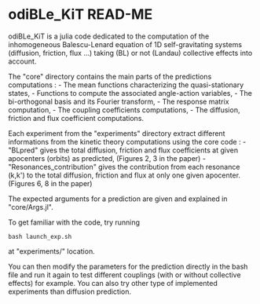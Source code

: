 # odiBLe_KiT READ-ME

odiBLe_KiT is a julia code dedicated to the computation of the inhomogeneous Balescu-Lenard equation of 1D self-gravitating systems (diffusion, friction, flux ...) taking (BL) or not (Landau) collective effects into account.

The "core" directory contains the main parts of the predictions computations :
    - The mean functions characterizing the quasi-stationary states,
    - Functions to compute the associated angle-action variables,
    - The bi-orthogonal basis and its Fourier transform,
    - The response matrix computation,
    - The coupling coefficients computations,
    - The diffusion, friction and flux coefficient computations.
    
Each experiment from the "experiments" directory extract different informations from the kinetic theory computations using the core code :
    - "BLpred" gives the total diffusion, friction and flux coefficients at given apocenters (orbits) as predicted, (Figures 2, 3 in the paper)
    - "Resonances_contribution" gives the contribution from each resonance (k,k') to the total diffusion, friction and flux at only one given apocenter. (Figures 6, 8 in the paper)
    
The expected arguments for a prediction are given and explained in "core/Args.jl".

To get familiar with the code, try running
```
bash launch_exp.sh
```
at "experiments/" location.

You can then modify the parameters for the prediction directly in the 
bash file and run it again to test different couplings (with or 
without collective effects) for example. You can also try other 
type of implemented experiments than diffusion prediction.
